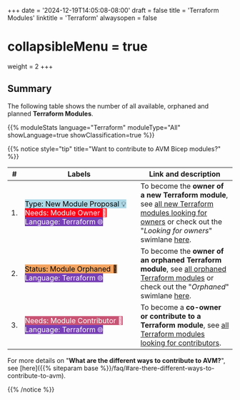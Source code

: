 +++
date = '2024-12-19T14:05:08-08:00'
draft = false
title = 'Terraform Modules'
linktitle = 'Terraform'
alwaysopen = false
# collapsibleMenu = true
weight = 2
+++

## Summary

The following table shows the number of all available, orphaned and planned **Terraform Modules**.

{{% moduleStats language="Terraform" moduleType="All" showLanguage=true showClassification=true %}}

{{% notice style="tip" title="Want to contribute to AVM Bicep modules?" %}}

| #  | Labels | Link and description |
| -------- | -------- | -------- |
| 1.   | <mark style="background-image:none;white-space: nowrap;background-color:#ADD8E6;">Type: New Module Proposal 💡</mark> <br> <mark style="background-image:none;white-space: nowrap;background-color:#FF0019;color:white;">Needs: Module Owner 📣</mark> <br> <mark style="background-image:none;white-space: nowrap;background-color:#7740B6;color:white;">Language: Terraform 🌐</mark>  | To become the **owner of a new Terraform module**, see [all new Terraform modules looking for owners](https://aka.ms/AVM/TF/NeedsModuleOwner) or check out the "*Looking for owners*" swimlane [here](https://aka.ms/AVM/TF/NeedsModuleOwner/Project).   |
| 2.   | <mark style="background-image:none;white-space: nowrap;background-color:#F4A460;">Status: Module Orphaned 👀</mark> <br> <mark style="background-image:none;white-space: nowrap;background-color:#7740B6;color:white;">Language: Terraform 🌐</mark>   | To become the **owner of an orphaned Terraform module**, see [all orphaned Terraform modules](https://aka.ms/AVM/TF/OrphanedModules) or check out the "*Orphaned*" swimlane [here](https://aka.ms/AVM/TF/OrphanedModules/Project).   |
| 3.   | <mark style="background-image:none;white-space: nowrap;background-color:#C95474;color:white;">Needs: Module Contributor 📣</mark> <mark style="background-image:none;white-space: nowrap;background-color:#7740B6;color:white;">Language: Terraform 🌐</mark> | To become a **co-owner or contribute to a Terraform module**, see [all Terraform modules looking for contributors](https://aka.ms/AVM/TF/NeedsModuleContributor). |

For more details on "**What are the different ways to contribute to AVM?**", see [here]({{% siteparam base %}}/faq/#are-there-different-ways-to-contribute-to-avm).

{{% /notice %}}
